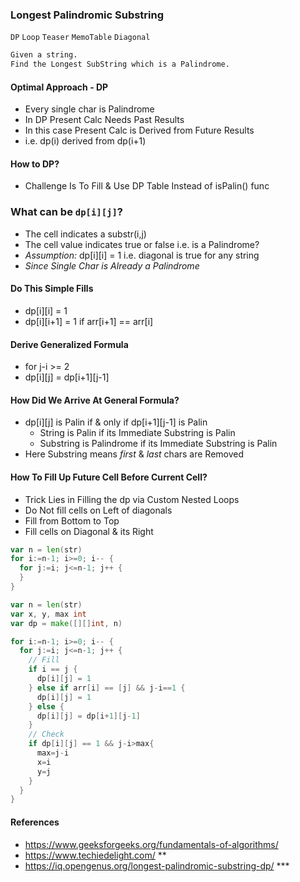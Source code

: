 ### Longest Palindromic Substring
`DP` `Loop` `Teaser` `MemoTable` `Diagonal`

```bash
Given a string.
Find the Longest SubString which is a Palindrome.
```

#### Optimal Approach - DP
- Every single char is Palindrome
- In DP Present Calc Needs Past Results
- In this case Present Calc is Derived from Future Results
- i.e. dp(i) derived from dp(i+1)

#### How to DP?
- Challenge Is To Fill & Use DP Table Instead of isPalin() func

### What can be `dp[i][j]`?
- The cell indicates a substr(i,j)
- The cell value indicates true or false i.e. is a Palindrome?
- _Assumption:_ dp[i][i] = 1 i.e. diagonal is true for any string
- _Since Single Char is Already a Palindrome_

#### Do This Simple Fills
- dp[i][i] = 1
- dp[i][i+1] = 1 if arr[i+1] == arr[i]

#### Derive Generalized Formula
- for j-i >= 2
- dp[i][j] = dp[i+1][j-1]

#### How Did We Arrive At General Formula?
- dp[i][j] is Palin if & only if dp[i+1][j-1] is Palin
  - String is Palin if its Immediate Substring is Palin
  - Substring is Palindrome if its Immediate Substring is Palin
- Here Substring means _first_ & _last_ chars are Removed

#### How To Fill Up Future Cell Before Current Cell?
- Trick Lies in Filling the dp via Custom Nested Loops
- Do Not fill cells on Left of diagonals
- Fill from Bottom to Top
- Fill cells on Diagonal & its Right

```go
var n = len(str)
for i:=n-1; i>=0; i-- {
  for j:=i; j<=n-1; j++ {
  }
}
```
```go
var n = len(str)
var x, y, max int
var dp = make([][]int, n)

for i:=n-1; i>=0; i-- {
  for j:=i; j<=n-1; j++ {
    // Fill
    if i == j {
      dp[i][j] = 1
    } else if arr[i] == [j] && j-i==1 {
      dp[i][j] = 1
    } else {
      dp[i][j] = dp[i+1][j-1]
    }
    // Check
    if dp[i][j] == 1 && j-i>max{
      max=j-i
      x=i
      y=j
    }
  }
}
```

#### References
- https://www.geeksforgeeks.org/fundamentals-of-algorithms/
- https://www.techiedelight.com/ **
- https://iq.opengenus.org/longest-palindromic-substring-dp/ ***
